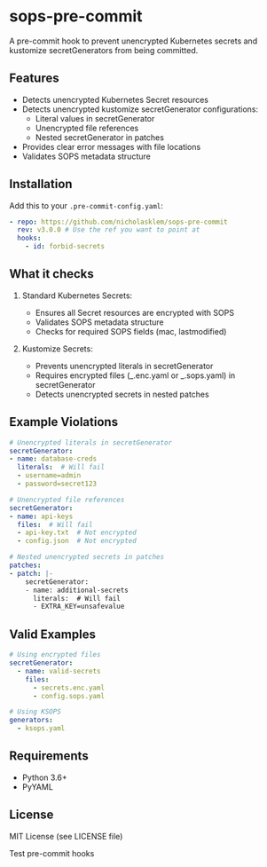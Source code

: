 # sops-pre-commit

A pre-commit hook to prevent unencrypted Kubernetes secrets and kustomize secretGenerators from being committed.

## Features

- Detects unencrypted Kubernetes Secret resources
- Detects unencrypted kustomize secretGenerator configurations:
  - Literal values in secretGenerator
  - Unencrypted file references
  - Nested secretGenerator in patches
- Provides clear error messages with file locations
- Validates SOPS metadata structure

## Installation

Add this to your `.pre-commit-config.yaml`:

```yaml
- repo: https://github.com/nicholasklem/sops-pre-commit
  rev: v3.0.0 # Use the ref you want to point at
  hooks:
    - id: forbid-secrets
```

## What it checks

1. Standard Kubernetes Secrets:

   - Ensures all Secret resources are encrypted with SOPS
   - Validates SOPS metadata structure
   - Checks for required SOPS fields (mac, lastmodified)

2. Kustomize Secrets:
   - Prevents unencrypted literals in secretGenerator
   - Requires encrypted files (_.enc.yaml or _.sops.yaml) in secretGenerator
   - Detects unencrypted secrets in nested patches

## Example Violations

```yaml
# Unencrypted literals in secretGenerator
secretGenerator:
- name: database-creds
  literals:  # Will fail
  - username=admin
  - password=secret123

# Unencrypted file references
secretGenerator:
- name: api-keys
  files:  # Will fail
  - api-key.txt  # Not encrypted
  - config.json  # Not encrypted

# Nested unencrypted secrets in patches
patches:
- patch: |-
    secretGenerator:
    - name: additional-secrets
      literals:  # Will fail
      - EXTRA_KEY=unsafevalue
```

## Valid Examples

```yaml
# Using encrypted files
secretGenerator:
  - name: valid-secrets
    files:
      - secrets.enc.yaml
      - config.sops.yaml

# Using KSOPS
generators:
  - ksops.yaml
```

## Requirements

- Python 3.6+
- PyYAML

## License

MIT License (see LICENSE file)

Test pre-commit hooks
